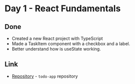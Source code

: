 # Day 1 - React Fundamentals

## Done
- Created a new React project with TypeScript
- Made a TaskItem component with a checkbox and a label.
- Better understand how is useState working.

## Link
- [Repository](https://github.com/LanternOfDarkness/todo-app) - `todo-app` repository